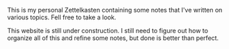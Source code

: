 This is my personal Zettelkasten containing some notes that I've written on various topics. Fell free to take a look.

This website is still under construction. I still need to figure out how to organize all of this and refine some notes, but done is better than perfect.
